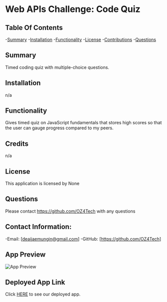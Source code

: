 # Web APIs Challenge: Code Quiz

  ## Table Of Contents
-[Summary](#summary)
-[Installation](#installation)
-[Functionality](#functionality)
-[License](#license)
-[Contributions](#contributions)
-[Questions](#questions)

## Summary
Timed coding quiz with multiple-choice questions.


## Installation
n/a

## Functionality
Gives timed quiz on JavaScript fundamentals that stores high scores so that the user can gauge progress compared to my peers.

## Credits
n/a

## License
This application is licensed by None

## Questions
Please contact https://github.com/OZ4Tech with any questions

## Contact Information:
-Email: [deaijaemungin@gmail.com]
-GitHub: [https://github.com/OZ4Tech]

## App Preview

![App Preview]()

## Deployed App Link

Click [HERE]() to see our deployed app.
